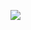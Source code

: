 ![]([https://github.com/Ishani-Deb/E-Commerce-Dashboard/blob/main/dashboard%20video.mp4](https://github.com/Ishani-Deb/E-Commerce-Dashboard/blob/main/dashboard%20gif.gif)https://github.com/Ishani-Deb/E-Commerce-Dashboard/blob/main/dashboard%20gif.gif)
